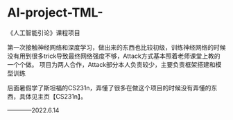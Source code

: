 # AI-project-TML-

《人工智能引论》课程项目

第一次接触神经网络和深度学习，做出来的东西也比较初级，训练神经网络的时候没有用到很多trick导致最终网络强度不够，Attack方式基本照着老师课堂上教的一个个做。
项目为两人合作，Attack部分本人负责较少，主要负责框架搭建和模型训练

后面暑假学了斯坦福的CS231n，弄懂了很多在做这个项目的时候没有弄懂的东西，具体见主页【CS231n】。

————2022.6.14
